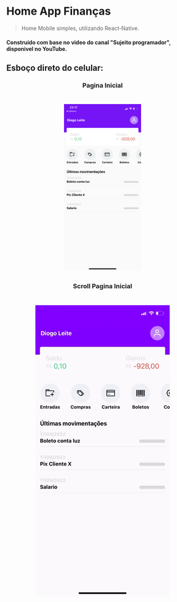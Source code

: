 # Home App Finanças

> Home Mobile simples, utilizando React-Native.
<h4>Construído com base no video do canal "Sujeito programador", disponivel no YouTube.</h4>

<h2>Esboço direto do celular: </h2>

<h3 align="center">Pagina Inicial</h3>
<h1 align="center">
   <img alt="Readme" title="Readme" src="./img/home.png" width="40%"/>
</h1>

<h3 align="center">Scroll Pagina Inicial</h3>
<h1 align="center">
   <img alt="Readme" title="Readme" src="./img/homeScroll.gif"/>
</h1>
